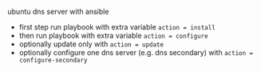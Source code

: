 ubuntu dns server with ansible

- first step run playbook with extra variable `action = install`
- then run playbook with extra variable `action = configure`
- optionally update only with `action = update`
- optionally configure one dns server (e.g. dns secondary) with `action = configure-secondary`